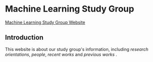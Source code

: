 # Machine Learning Study Group
[Machine Learning Study Group Website](https://Lydia0402.github.io/mclearning/)

## Introduction 
This website is about our study group's information, including *research orientations*, *people*, *recent works* and *previous works* . 
